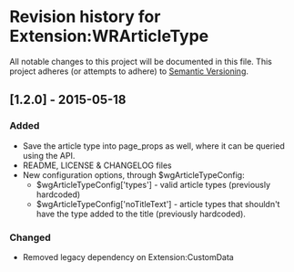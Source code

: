 Revision history for Extension:WRArticleType
====================================================

All notable changes to this project will be documented in this file.
This project adheres (or attempts to adhere) to [Semantic Versioning](http://semver.org/).

## [1.2.0] - 2015-05-18
### Added
- Save the article type into page_props as well, where it can be queried
  using the API.
- README, LICENSE & CHANGELOG files
- New configuration options, through $wgArticleTypeConfig:
    - $wgArticleTypeConfig['types'] - valid article types (previously hardcoded)
    - $wgArticleTypeConfig['noTitleText'] - article types that shouldn't have the type added
      to the title (previously hardcoded).

### Changed
- Removed legacy dependency on Extension:CustomData

